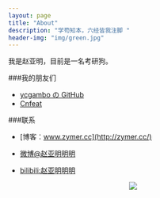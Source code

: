 ```yaml
---
layout: page
title: "About"
description: "学苟知本，六经皆我注脚 "
header-img: "img/green.jpg"
---
```




我是赵亚明，目前是一名考研狗。


###我的朋友们

- [ycgambo の GitHub](http://www.notee.cc/)
- [Cnfeat](http://cnfeat.com)


###联系

- [博客：www.zymer.cc](http://zymer.cc/)

- [微博@赵亚明明明](http://weibo.com/u/5273122298)

- [bilibili:赵亚明明明](http://space.bilibili.com/21541127/#!/)



<center>
    <p><img src="http://wx3.sinaimg.cn/mw690/005PA203gy1fhjllkd9q2j30e80e875j.jpg" align="center"></p>
</center>






